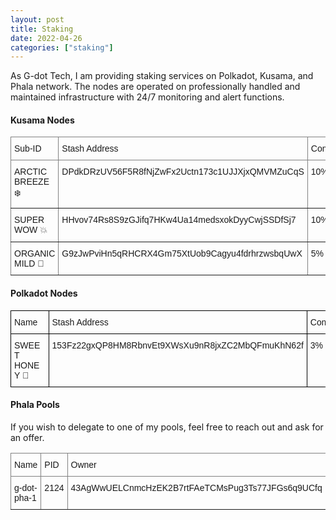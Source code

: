 ```yaml
---
layout: post
title: Staking
date: 2022-04-26
categories: ["staking"]
---
```


As G-dot Tech, I am providing staking services on Polkadot, Kusama, and Phala network. The nodes are operated on professionally handled and maintained infrastructure with 24/7 monitoring and alert functions.

#### Kusama Nodes

<style type="text/css">
.tg  {border-collapse:collapse;border-spacing:0;}
.tg td{border-color:black;border-style:solid;border-width:1px;font-family:Arial, sans-serif;font-size:14px;
  overflow:hidden;padding:10px 5px;word-break:normal;}
.tg th{border-color:black;border-style:solid;border-width:1px;font-family:Arial, sans-serif;font-size:14px;
  font-weight:normal;overflow:hidden;padding:10px 5px;word-break:normal;}
.tg .tg-0pky{border-color:inherit;text-align:left;vertical-align:top}
</style>
<table class="tg">
<thead>
  <tr>
    <th class="tg-0pky">Sub-ID</th>
    <th class="tg-0pky">Stash Address</th>
    <th class="tg-0pky">Commission</th>
    <th class="tg-0pky">1kv</th>
  </tr>
</thead>
<tbody>
  <tr>
    <td class="tg-0pky">ARCTIC BREEZE ❄️</td>
    <td class="tg-0pky">DPdkDRzUV56F5R8fNjZwFx2Uctn173c1UJJXjxQMVMZuCqS</td>
    <td class="tg-0pky">10%</td>
    <td class="tg-0pky">yes</td>
  </tr>
  <tr>
    <td class="tg-0pky">SUPER WOW 💥</td>
    <td class="tg-0pky">HHvov74Rs8S9zGJifq7HKw4Ua14medsxokDyyCwjSSDfSj7</td>
    <td class="tg-0pky">10%</td>
    <td class="tg-0pky">yes</td>
  </tr>
  <tr>
    <td class="tg-0pky">ORGANIC MILD 🌱</td>
    <td class="tg-0pky">G9zJwPviHn5qRHCRX4Gm75XtUob9Cagyu4fdrhrzwsbqUwX</td>
    <td class="tg-0pky">5%</td>
    <td class="tg-0pky">no</td>
  </tr>
</tbody>
</table>

#### Polkadot Nodes

<style type="text/css">
.tg  {border-collapse:collapse;border-spacing:0;}
.tg td{border-color:black;border-style:solid;border-width:1px;font-family:Arial, sans-serif;font-size:14px;
  overflow:hidden;padding:10px 5px;word-break:normal;}
.tg th{border-color:black;border-style:solid;border-width:1px;font-family:Arial, sans-serif;font-size:14px;
  font-weight:normal;overflow:hidden;padding:10px 5px;word-break:normal;}
.tg .tg-0lax{text-align:left;vertical-align:top}
</style>
<table class="tg">
<thead>
  <tr>
    <th class="tg-0lax">Name</th>
    <th class="tg-0lax">Stash Address</th>
    <th class="tg-0lax">Commission</th>
    <th class="tg-0lax">1kv</th>
  </tr>
</thead>
<tbody>
  <tr>
    <td class="tg-0lax">SWEET HONEY 🍯</td>
    <td class="tg-0lax">153Fz22gxQP8HM8RbnvEt9XWsXu9nR8jxZC2MbQFmuKhN62f</td>
    <td class="tg-0lax">3%</td>
    <td class="tg-0lax">yes</td>
  </tr>
</tbody>
</table>

#### Phala Pools

If you wish to delegate to one of my pools, feel free to reach out and ask for an offer.

<style type="text/css">
.tg  {border-collapse:collapse;border-spacing:0;}
.tg td{border-color:black;border-style:solid;border-width:1px;font-family:Arial, sans-serif;font-size:14px;
  overflow:hidden;padding:10px 5px;word-break:normal;}
.tg th{border-color:black;border-style:solid;border-width:1px;font-family:Arial, sans-serif;font-size:14px;
  font-weight:normal;overflow:hidden;padding:10px 5px;word-break:normal;}
.tg .tg-0pky{border-color:inherit;text-align:left;vertical-align:top}
</style>
<table class="tg">
<thead>
  <tr>
    <th class="tg-0pky">Name</th>
    <th class="tg-0pky">PID</th>
    <th class="tg-0pky">Owner</th>
  </tr>
</thead>
<tbody>
  <tr>
    <td class="tg-0pky">g-dot-pha-1</td>
    <td class="tg-0pky">2124</td>
    <td class="tg-0pky">43AgWwUELCnmcHzEK2B7rtFAeTCMsPug3Ts77JFGs6q9UCfq</td>
  </tr>
</tbody>
</table>